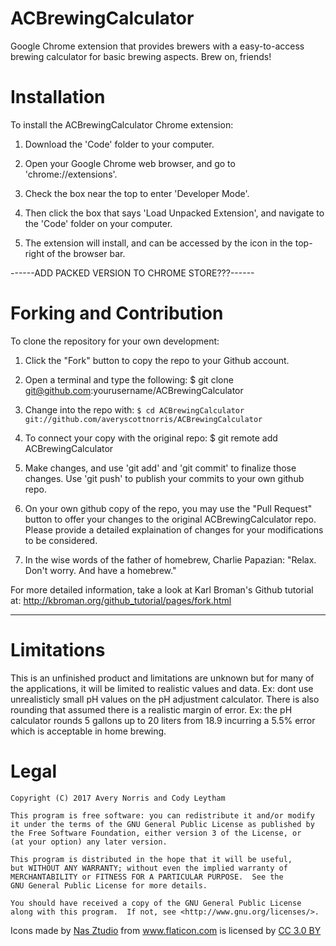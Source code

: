 # ACBrewingCalculator
Google Chrome extension that provides brewers with a easy-to-access 
brewing calculator for basic brewing aspects.  Brew on, friends!


# Installation
To install the ACBrewingCalculator Chrome extension:
1. Download the 'Code' folder to your computer.  

2. Open your Google Chrome web browser, and go to 'chrome://extensions'.

3. Check the box near the top to enter 'Developer Mode'.

4. Then click the box that says 'Load Unpacked Extension', and navigate to
the 'Code' folder on your computer.

5. The extension will install, and can be accessed by the icon in the
top-right of the browser bar.

------ADD PACKED VERSION TO CHROME STORE???------


# Forking and Contribution
To clone the repository for your own development:

1. Click the "Fork" button to copy the repo to your Github account.

2. Open a terminal and type the following:
    $ git clone git@github.com:yourusername/ACBrewingCalculator

3. Change into the repo with:
    <code>$ cd ACBrewingCalculator git://github.com/averyscottnorris/ACBrewingCalculator </code>

4. To connect your copy with the original repo:
    $ git remote add ACBrewingCalculator 

5. Make changes, and use 'git add' and 'git commit' to finalize those changes. Use
'git push' to publish your commits to your own github repo.

6. On your own github copy of the repo, you may use the "Pull Request" button to
offer your changes to the original ACBrewingCalculator repo.  Please provide a 
detailed explaination of changes for your modifications to be considered.

7. In the wise words of the father of homebrew, Charlie Papazian: "Relax. Don't worry. And have a homebrew."
    

For more detailed information, take a look at Karl Broman's Github 
tutorial at: http://kbroman.org/github_tutorial/pages/fork.html


-------------------------------------------------------------------------


# Limitations
This is an unfinished product and limitations are unknown but 
for many of the applications, it will be limited to realistic
values and data. Ex: dont use unrealisticly small pH values
on the pH adjustment calculator. There is also rounding that
assumed there is a realistic margin of error. Ex: the pH
calculator rounds 5 gallons up to 20 liters from 18.9 incurring
a 5.5% error which is acceptable in home brewing.

# Legal

    Copyright (C) 2017 Avery Norris and Cody Leytham

    This program is free software: you can redistribute it and/or modify
    it under the terms of the GNU General Public License as published by
    the Free Software Foundation, either version 3 of the License, or
    (at your option) any later version.

    This program is distributed in the hope that it will be useful,
    but WITHOUT ANY WARRANTY; without even the implied warranty of
    MERCHANTABILITY or FITNESS FOR A PARTICULAR PURPOSE.  See the
    GNU General Public License for more details.

    You should have received a copy of the GNU General Public License
    along with this program.  If not, see <http://www.gnu.org/licenses/>.


<div>Icons made by
 <a href="http://www.flaticon.com/authors/nas-ztudio" title="Nas Ztudio">Nas Ztudio</a> from 
 <a href="http://www.flaticon.com" title="Flaticon">www.flaticon.com</a> is licensed by 
 <a href="http://creativecommons.org/licenses/by/3.0/" title="Creative Commons BY 3.0" target="_blank">CC 3.0 BY</a></div>

